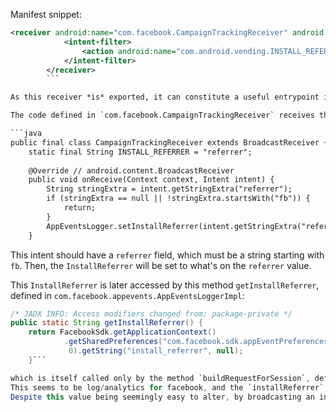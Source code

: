 
Manifest snippet:
```xml
<receiver android:name="com.facebook.CampaignTrackingReceiver" android:permission="android.permission.INSTALL_PACKAGES" android:exported="true">  
            <intent-filter>  
                <action android:name="com.android.vending.INSTALL_REFERRER"/>  
            </intent-filter>  
        </receiver>
        ```

As this receiver *is* exported, it can constitute a useful entrypoint into the aplication's analysis, despite being a facebook utility.

The code defined in `com.facebook.CampaignTrackingReceiver` receives the `"com.android.vending.INSTALL_REFERRER"` intent.

```java
public final class CampaignTrackingReceiver extends BroadcastReceiver {  
    static final String INSTALL_REFERRER = "referrer";  
  
    @Override // android.content.BroadcastReceiver  
    public void onReceive(Context context, Intent intent) {  
        String stringExtra = intent.getStringExtra("referrer");  
        if (stringExtra == null || !stringExtra.startsWith("fb")) {  
            return;  
        }  
        AppEventsLogger.setInstallReferrer(intent.getStringExtra("referrer"));  
    }
```

This intent should have a `referrer` field, which must be a string starting with `fb`.
Then, the `InstallReferrer` will be set to what's on the `referrer`  value.

This `InstallReferrer` is later accessed by this method `getInstallReferrer`, defined in `com.facebook.appevents.AppEventsLoggerImpl`:

```java
/* JADX INFO: Access modifiers changed from: package-private */  
public static String getInstallReferrer() {  
    return FacebookSdk.getApplicationContext()
			.getSharedPreferences("com.facebook.sdk.appEventPreferences",
			 0).getString("install_referrer", null);  
    }```

which is itself called only by the method `buildRequestForSession`, defined in `com.facebook.appevents.AppEventQueue` , which builds a Post request, later sent to the server in `sendEventsToServer` (in the same package).
This seems to be log/analytics for facebook, and the `installReferrer` is one of the parameters sent to the server as part of the post request. 
Despite this value being seemingly easy to alter, by broadcasting an intent and following the restrictions mentioned above, the only effect this has is in changing a bit of the logging information sent to the servers, and nothing else.